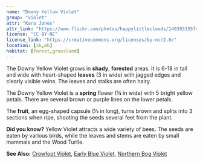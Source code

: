 ```yaml
---
name: "Downy Yellow Violet"
group: "violet"
attr: "Kara Jones"
attr_link: "https://www.flickr.com/photos/happylittleclouds/14039335574"
license: "CC BY-NC"
license_link: "https://creativecommons.org/licenses/by-nc/2.0/"
location: [sk,mb]
habitat: [forest,grassland]
---
```

The Downy Yellow Violet grows in **shady**, **forested** areas. It is 6-18 in tall and wide with heart-shaped **leaves** (3 in wide) with jagged edges and clearly visible veins. The leaves and stalks are often hairy.

The Downy Yellow Violet is a **spring** flower (¾ in wide) with 5 bright yellow petals.  There are several brown or purple lines on the lower petals.

The **fruit**, an egg-shaped capsule (⅓ in long), turns brown and splits into 3 sections when ripe, shooting the seeds several feet from the plant.

**Did you know?** Yellow Violet attracts a wide variety of bees. The seeds are eaten by various birds, while the leaves and stems are eaten by small mammals and the Wood Turtle.

<!-- generated, do not edit -->
**See Also:**
[Crowfoot Violet](/plants/crowvio),
[Early Blue Violet](/plants/earlyvio),
[Northern Bog Violet](/plants/norbvio)
